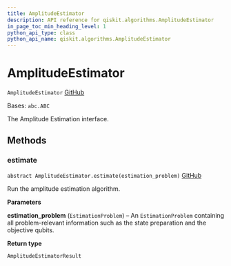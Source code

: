 ```yaml
---
title: AmplitudeEstimator
description: API reference for qiskit.algorithms.AmplitudeEstimator
in_page_toc_min_heading_level: 1
python_api_type: class
python_api_name: qiskit.algorithms.AmplitudeEstimator
---
```


# AmplitudeEstimator

<span id="qiskit.algorithms.AmplitudeEstimator" />

`AmplitudeEstimator` [GitHub](https://github.com/qiskit/qiskit/tree/stable/0.20/qiskit/algorithms/amplitude_estimators/amplitude_estimator.py "view source code")

Bases: `abc.ABC`

The Amplitude Estimation interface.

## Methods

### estimate

<span id="qiskit.algorithms.AmplitudeEstimator.estimate" />

`abstract AmplitudeEstimator.estimate(estimation_problem)` [GitHub](https://github.com/qiskit/qiskit/tree/stable/0.20/qiskit/algorithms/amplitude_estimators/amplitude_estimator.py "view source code")

Run the amplitude estimation algorithm.

**Parameters**

**estimation\_problem** (`EstimationProblem`) – An `EstimationProblem` containing all problem-relevant information such as the state preparation and the objective qubits.

**Return type**

`AmplitudeEstimatorResult`

